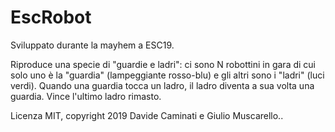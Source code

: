 # EscRobot

Sviluppato durante la mayhem a ESC19.

Riproduce una specie di "guardie e ladri": ci sono N robottini in gara di cui solo uno è la "guardia" (lampeggiante rosso-blu) e gli altri sono i "ladri" (luci verdi). Quando una guardia tocca un ladro, il ladro diventa a sua volta una guardia. Vince l'ultimo ladro rimasto.

Licenza MIT, copyright 2019 Davide Caminati e Giulio Muscarello..
